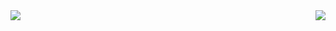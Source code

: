 <img align='left'  src="https://github-readme-stats.vercel.app/api/top-langs/?username=yuri-val">

<img align='right' src="https://github-readme-stats.vercel.app/api?username=yuri-val&show_icons=true&count_private=true&include_all_commits=true">

